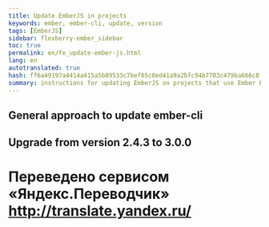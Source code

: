 ```yaml
--- 
title: Update EmberJS in projects 
keywords: ember, ember-cli, update, version 
tags: [EmberJS] 
sidebar: flexberry-ember_sidebar 
toc: true 
permalink: en/fe_update-ember-js.html 
lang: en 
autotranslated: true 
hash: ff6a49197a4414a415a5b09533c7bef65c0ed41a9a2bfc94b7703c479ba666c8 
summary: instructions for updating EmberJS on projects that use Ember Flexberry. 
--- 
```


## General approach to update ember-cli 

## Upgrade from version 2.4.3 to 3.0.0


 # Переведено сервисом «Яндекс.Переводчик» http://translate.yandex.ru/